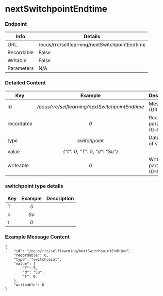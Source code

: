 # nextSwitchpointEndtime



### Endpoint

| Info  | Details |
| ------------- | ------------- |
| URL   | /ecus/rrc/selflearning/nextSwitchpointEndtime   |
| Recordable   | False   |
| Writable   | False   |
| Parameters  | N/A |

### Detailed Content

|  Key  | Example | Description |
| ------------- | :------: | ------------------------------ |
|  id | _/ecus/rrc/selflearning/nextSwitchpointEndtime_ | Message ID (URL) |
|  recordable | _0_ | Recordable parameter (0=No) |
|  type | _switchpoint_ | Data type of value |
|  value | _{"t": 0, "T": 5, "d": "Su"}_ |  |
|  writeable | _0_ | Writable parameter (0=No) |


### switchpoint type details 

|  Key  | Example | Description |
| ------------- | :------: | ------------------------------ |
|  T | _5_ |  |
|  d | _Su_ |  |
|  t | _0_ |  |


### Example Message Content
```
{
    "id": "/ecus/rrc/selflearning/nextSwitchpointEndtime",
    "recordable": 0,
    "type": "switchpoint",
    "value": {
        "T": 5,
        "d": "Su",
        "t": 0
    },
    "writeable": 0
}
```
